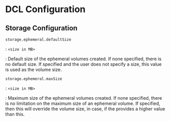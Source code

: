 # DCL Configuration



## Storage Configuration


`storage.ephemeral.defaultSize`

: `<size in MB>`

: Default size of the ephemeral volumes created. If none specified, there is no default size. If specified and
the user does not specify a size, this value is used as the volume size.

`storage.ephemeral.maxSize`

: `<size in MB>`

: Maximum size of the ephemeral volumes created. If none specified, there is no limitation on the maximum size
of an ephemeral volume. If specified, then this will override the volume size, in case, if the provides a
higher value than this.
